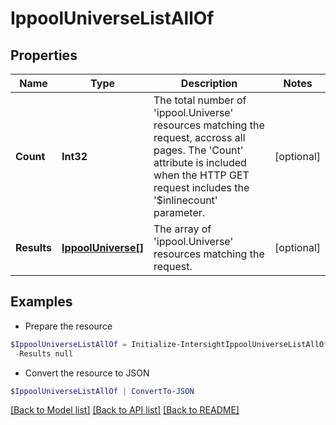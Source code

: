 # IppoolUniverseListAllOf
## Properties

Name | Type | Description | Notes
------------ | ------------- | ------------- | -------------
**Count** | **Int32** | The total number of &#39;ippool.Universe&#39; resources matching the request, accross all pages. The &#39;Count&#39; attribute is included when the HTTP GET request includes the &#39;$inlinecount&#39; parameter. | [optional] 
**Results** | [**IppoolUniverse[]**](IppoolUniverse.md) | The array of &#39;ippool.Universe&#39; resources matching the request. | [optional] 

## Examples

- Prepare the resource
```powershell
$IppoolUniverseListAllOf = Initialize-IntersightIppoolUniverseListAllOf  -Count null `
 -Results null
```

- Convert the resource to JSON
```powershell
$IppoolUniverseListAllOf | ConvertTo-JSON
```

[[Back to Model list]](../README.md#documentation-for-models) [[Back to API list]](../README.md#documentation-for-api-endpoints) [[Back to README]](../README.md)

